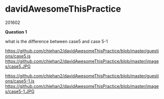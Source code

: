 # davidAwesomeThisPractice
201602

**Question 1**

what is the difference between case5 and case 5-1
 
https://github.com/chiehan2/davidAwesomeThisPractice/blob/master/guestions/case5.js
https://github.com/chiehan2/davidAwesomeThisPractice/blob/master/images/case5.JPG
 
https://github.com/chiehan2/davidAwesomeThisPractice/blob/master/guestions/case5-1.js
https://github.com/chiehan2/davidAwesomeThisPractice/blob/master/images/case5-1.JPG
